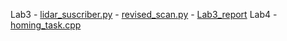Lab3
    - [lidar_suscriber.py](./code/src/lidar_suscriber.py)
    - [revised_scan.py](./code/src/revised_scan.py)
    - [Lab3_report](./report/Lab3_report.pdf)
Lab4
    - [homing_task.cpp](./code/src/homing_task.cpp)
